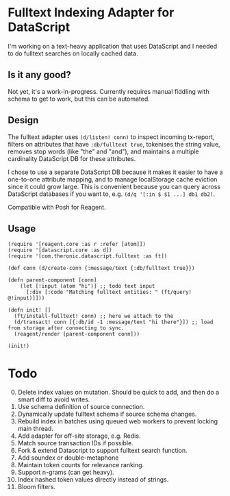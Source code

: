 # Fulltext Indexing Adapter for DataScript

I'm working on a text-heavy application that uses DataScript and I needed to do fulltext searches on locally cached data.

## Is it any good?

Not yet, it's a work-in-progress. Currently requires manual fiddling with schema to get to work, but this can be automated.

## Design

The fulltext adapter uses `(d/listen! conn)` to inspect incoming tx-report, filters on attributes that have `:db/fulltext true`, tokenises the string value, removes stop words (like "the" and "and"), and maintains a multiple cardinality DataScript DB for these attributes.

I chose to use a separate DataScript DB because it makes it easier to have a one-to-one attribute mapping, and to manage localStorage cache eviction since it could grow large. This is convenient because you can query across DataScript databases if you want to, e.g. `(d/q '[:in $ $1 ...] db1 db2)`.

Compatible with Posh for Reagent.

## Usage

    (require '[reagent.core :as r :refer [atom]])
    (require '[datascript.core :as d])
    (require '[com.theronic.datascript.fulltext :as ft])
    
    (def conn (d/create-conn {:message/text {:db/fulltext true}})
    
    (defn parent-component [conn]
        (let [!input (atom "hi")] ;; todo text input
          [:div [:code "Matching fulltext entities: " (ft/query! @!input)]]))
    
    (defn init! []
      (ft/install-fulltext! conn) ;; here we attach to the 
      (d/transact! conn [{:db/id -1 :message/text "hi there"}]) ;; load from storage after connecting to sync.
      (reagent/render [parent-component conn]))
      
    (init!)

# Todo

  0. Delete index values on mutation. Should be quick to add, and then do a smart diff to avoid writes.
  1. Use schema definition of source connection.
  2. Dynamically update fulltext schema if source schema changes.
  3. Rebuild index in batches using queued web workers to prevent locking main thread.
  4. Add adapter for off-site storage, e.g. Redis.
  5. Match source transaction IDs if possible.
  6. Fork & extend Datascript to support fulltext search function.
  7. Add soundex or double-metaphone
  8. Maintain token counts for relevance ranking.
  9. Support n-grams (can get heavy).
  10. Index hashed token values directly instead of strings.
  11. Bloom filters.
